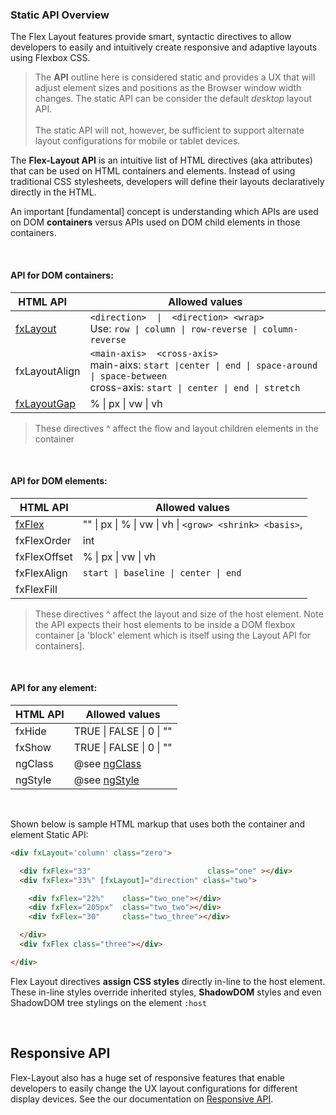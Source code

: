 ### Static API Overview

The Flex Layout features provide smart, syntactic directives to allow developers to easily and intuitively create responsive and adaptive layouts using Flexbox CSS. 

> The **API** outline here is considered static and provides a UX that will adjust element sizes and positions as the Browser window width changes. The static API can be consider the default *desktop* layout API. <br/> <br/>The static API will not, however, be sufficient to support alternate layout configurations for mobile or tablet devices.

The **Flex-Layout API** is an intuitive list of HTML directives (aka attributes) that can be used on HTML containers and elements. Instead of using traditional CSS stylesheets, developers will define their layouts declaratively directly in the HTML.

An important [fundamental] concept is understanding which APIs are used on DOM **containers** versus APIs used on DOM child elements in those containers.  

<br/>

#### API for DOM containers:  

| HTML API &nbsp;&nbsp;&nbsp;    | Allowed values                                                          |
|--------------------|-------------------------------------------------------------------------|
|  [fxLayout](https://github.com/angular/flex-layout/wiki/fxLayout-API)          | `<direction>  \|  <direction> <wrap>` <br/> Use: `row \| column \| row-reverse \| column-reverse`                           |                  
|  fxLayoutAlign  | `<main-axis>  <cross-axis>` <br/> main-aixs: `start \|center \| end \| space-around \| space-between` <br/> cross-axis: `start \| center \| end \| stretch`                  |  fxLayoutWrap    | `"" \| wrap \| none \| nowrap \| reverse`                                   |                   
|  [fxLayoutGap](https://github.com/angular/flex-layout/wiki/fxLayoutGap-API)     | % \|  px \|  vw \|  vh                                                           |     

> These directives ^ affect the flow and layout children elements in the container

<br/>

#### API for DOM elements:   

| HTML API    | Allowed values                                                                 |
|--------------------|-------------------------------------------------------------------------|
|  [fxFlex](https://github.com/angular/flex-layout/wiki/fxFlex-API)           | ""  \| px  \|  % \|  vw \|  vh \|  `<grow> <shrink> <basis>`,                         |              
|  fxFlexOrder     | int                                                                     |                       
|  fxFlexOffset    | % \|  px \|  vw \|  vh                                                           |     
|  fxFlexAlign      | `start \| baseline \| center \| end`                                             |                   
|  fxFlexFill       |                                                                         |

> These directives ^ affect the layout and size of the host element. Note the API expects their host elements to be inside a DOM flexbox container [a 'block' element which is itself using the Layout API for containers].

<br/>

#### API for any element: 

| HTML API    | Allowed values                                                                 |
|--------------------|-------------------------------------------------------------------------|
|  fxHide           | TRUE \|  FALSE \|  0 \|  ""                                                      |     
|  fxShow           | TRUE \|  FALSE \|  0 \|  ""                                                      |     
|  ngClass          | @see [ngClass](https://angular.io/docs/ts/latest/api/common/index/NgClass-directive.html)                                                      |     
|  ngStyle          | @see [ngStyle](https://angular.io/docs/ts/latest/api/common/index/NgStyle-directive.html)                                                      |      


<br/>

Shown below is sample HTML markup that uses both the container and element Static API:


```html
<div fxLayout='column' class="zero">

  <div fxFlex="33"                          class="one" ></div>
  <div fxFlex="33%" [fxLayout]="direction" class="two">

    <div fxFlex="22%"    class="two_one"></div>
    <div fxFlex="205px"  class="two_two"></div>
    <div fxFlex="30"     class="two_three"></div>

  </div>
  <div fxFlex class="three"></div>

</div>
```

Flex Layout directives **assign CSS styles** directly in-line to the host element. These in-line styles override inherited styles, **ShadowDOM** styles and even ShadowDOM tree stylings on the element  `:host`

<br/>

## Responsive API

Flex-Layout also has a huge set of responsive features that enable developers to easily change the UX layout configurations for different display devices. See the our documentation on [Responsive API](https://github.com/angular/flex-layout/wiki/Responsive-API).
